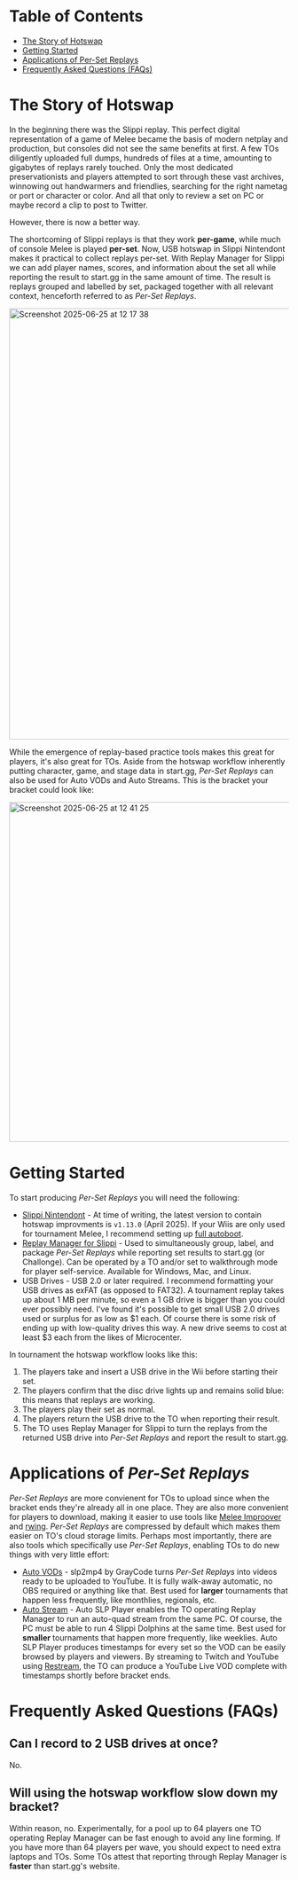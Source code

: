 # Table of Contents
- [The Story of Hotswap](#the-story-of-hotswap)
- [Getting Started](#getting-started)
- [Applications of Per-Set Replays](#applications-of-per-set-replays)
- [Frequently Asked Questions (FAQs)](#frequently-asked-questions-faqs)

# The Story of Hotswap
In the beginning there was the Slippi replay.
This perfect digital representation of a game of Melee became the basis of modern netplay and production, but consoles did not see the same benefits at first.
A few TOs diligently uploaded full dumps, hundreds of files at a time, amounting to gigabytes of replays rarely touched.
Only the most dedicated preservationists and players attempted to sort through these vast archives, winnowing out handwarmers and friendlies, searching for the right nametag or port or character or color.
And all that only to review a set on PC or maybe record a clip to post to Twitter.

However, there is now a better way.

The shortcoming of Slippi replays is that they work **per-game**, while much of console Melee is played **per-set**.
Now, USB hotswap in Slippi Nintendont makes it practical to collect replays per-set.
With Replay Manager for Slippi we can add player names, scores, and information about the set all while reporting the result to start.gg in the same amount of time.
The result is replays grouped and labelled by set, packaged together with all relevant context, henceforth referred to as *Per-Set Replays*.

<img width="778" alt="Screenshot 2025-06-25 at 12 17 38" src="https://github.com/user-attachments/assets/35e11d74-2eb9-4573-98c2-a4677c5a9d23" />

While the emergence of replay-based practice tools makes this great for players, it's also great for TOs.
Aside from the hotswap workflow inherently putting character, game, and stage data in start.gg, *Per-Set Replays* can also be used for Auto VODs and Auto Streams.
This is the bracket your bracket could look like:

<img width="613" alt="Screenshot 2025-06-25 at 12 41 25" src="https://github.com/user-attachments/assets/163d07b6-40ad-4cec-8348-a5fde29a8656" />

# Getting Started
To start producing *Per-Set Replays* you will need the following:

- [Slippi Nintendont](https://github.com/project-slippi/Nintendont/releases/latest) -
At time of writing, the latest version to contain hotswap improvments is `v1.13.0` (April 2025).
If your Wiis are only used for tournament Melee, I recommend setting up [full autoboot](autoboot.md).
- [Replay Manager for Slippi](https://github.com/jmlee337/replay-manager-for-slippi/releases/latest) -
Used to simultaneously group, label, and package *Per-Set Replays* while reporting set results to start.gg (or Challonge).
Can be operated by a TO and/or set to walkthrough mode for player self-service.
Available for Windows, Mac, and Linux.
- USB Drives - USB 2.0 or later required.
I recommend formatting your USB drives as exFAT (as opposed to FAT32).
A tournament replay takes up about 1 MB per minute, so even a 1 GB drive is bigger than you could ever possibly need.
I've found it's possible to get small USB 2.0 drives used or surplus for as low as $1 each.
Of course there is some risk of ending up with low-quality drives this way.
A new drive seems to cost at least $3 each from the likes of Microcenter.

In tournament the hotswap workflow looks like this:

1. The players take and insert a USB drive in the Wii before starting their set.
2. The players confirm that the disc drive lights up and remains solid blue: this means that replays are working.
3. The players play their set as normal.
4. The players return the USB drive to the TO when reporting their result.
5. The TO uses Replay Manager for Slippi to turn the replays from the returned USB drive into *Per-Set Replays* and report the result to start.gg.

# Applications of *Per-Set Replays*
*Per-Set Replays* are more convienent for TOs to upload since when the bracket ends they're already all in one place.
They are also more convenient for players to download, making it easier to use tools like [Melee Improover](https://github.com/Fiction52s/Melee-Improover/releases/latest) and [rwing](https://www.patreon.com/rwing_aitch).
*Per-Set Replays* are compressed by default which makes them easier on TO's cloud storage limits.
Perhaps most importantly, there are also tools which specifically use *Per-Set Replays*, enabling TOs to do new things with very little effort:
- [Auto VODs](https://github.com/davisdude/slp2mp4) -
slp2mp4 by GrayCode turns *Per-Set Replays* into videos ready to be uploaded to YouTube.
It is fully walk-away automatic, no OBS required or anything like that.
Best used for **larger** tournaments that happen less frequently, like monthlies, regionals, etc.
- [Auto Stream](https://github.com/jmlee337/auto-slp-player/releases/latest) -
Auto SLP Player enables the TO operating Replay Manager to run an auto-quad stream from the same PC.
Of course, the PC must be able to run 4 Slippi Dolphins at the same time.
Best used for **smaller** tournaments that happen more frequently, like weeklies.
Auto SLP Player produces timestamps for every set so the VOD can be easily browsed by players and viewers.
By streaming to Twitch and YouTube using [Restream](https://restream.io), the TO can produce a YouTube Live VOD complete with timestamps shortly before bracket ends.

# Frequently Asked Questions (FAQs)
## Can I record to 2 USB drives at once?
No.
## Will using the hotswap workflow slow down my bracket?
Within reason, no.
Experimentally, for a pool up to 64 players one TO operating Replay Manager can be fast enough to avoid any line forming.
If you have more than 64 players per wave, you should expect to need extra laptops and TOs.
Some TOs attest that reporting through Replay Manager is **faster** than start.gg's website.
